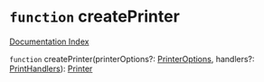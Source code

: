 # `function` createPrinter

[Documentation Index](../README.md)

`function` createPrinter(printerOptions?: [PrinterOptions](../private.interface.PrinterOptions/README.md), handlers?: [PrintHandlers](../private.interface.PrintHandlers/README.md)): [Printer](../private.interface.Printer/README.md)